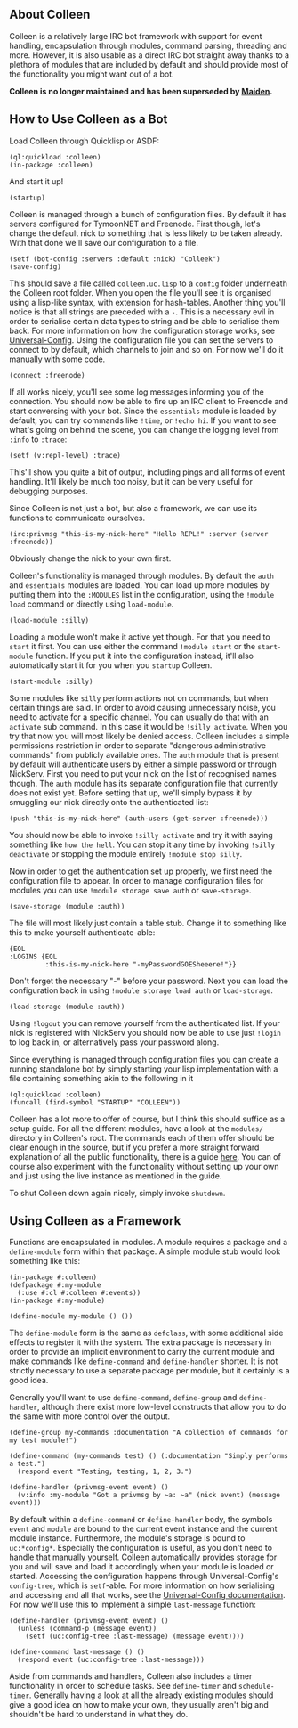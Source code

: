 About Colleen
-------------
Colleen is a relatively large IRC bot framework with support for event handling, encapsulation through modules, command parsing, threading and more. However, it is also usable as a direct IRC bot straight away thanks to a plethora of modules that are included by default and should provide most of the functionality you might want out of a bot.

**Colleen is no longer maintained and has been superseded by [Maiden](https://shinmera.github.io/maiden).**

How to Use Colleen as a Bot
---------------------------
Load Colleen through Quicklisp or ASDF:

```
(ql:quickload :colleen)
(in-package :colleen)
```

And start it up!

```
(startup)
```

Colleen is managed through a bunch of configuration files. By default it has servers configured for TymoonNET and Freenode. First though, let's change the default nick to something that is less likely to be taken already. With that done we'll save our configuration to a file.

```
(setf (bot-config :servers :default :nick) "Colleek")
(save-config)
```

This should save a file called `colleen.uc.lisp` to a `config` folder underneath the Colleen root folder. When you open the file you'll see it is organised using a lisp-like syntax, with extension for hash-tables. Another thing you'll notice is that all strings are preceded with a `-`. This is a necessary evil in order to serialise certain data types to string and be able to serialise them back. For more information on how the configuration storage works, see [Universal-Config](http://shinmera.github.io/Universal-Config/). Using the configuration file you can set the servers to connect to by default, which channels to join and so on. For now we'll do it manually with some code.

```
(connect :freenode)
```

If all works nicely, you'll see some log messages informing you of the connection. You should now be able to fire up an IRC client to Freenode and start conversing with your bot. Since the `essentials` module is loaded by default, you can try commands like `!time`, or `!echo hi`. If you want to see what's going on behind the scene, you can change the logging level from `:info` to `:trace`:

```
(setf (v:repl-level) :trace)
```

This'll show you quite a bit of output, including pings and all forms of event handling. It'll likely be much too noisy, but it can be very useful for debugging purposes.

Since Colleen is not just a bot, but also a framework, we can use its functions to communicate ourselves.

```
(irc:privmsg "this-is-my-nick-here" "Hello REPL!" :server (server :freenode))
```

Obviously change the nick to your own first.

Colleen's functionality is managed through modules. By default the `auth` and `essentials` modules are loaded. You can load up more modules by putting them into the `:MODULES` list in the configuration, using the `!module load` command or directly using `load-module`.

```
(load-module :silly)
```

Loading a module won't make it active yet though. For that you need to `start` it first. You can use either the command `!module start` or the `start-module` function. If you put it into the configuration instead, it'll also automatically start it for you when you `startup` Colleen.

```
(start-module :silly)
```

Some modules like `silly` perform actions not on commands, but when certain things are said. In order to avoid causing unnecessary noise, you need to activate for a specific channel. You can usually do that with an `activate` sub command. In this case it would be `!silly activate`. When you try that now you will most likely be denied access. Colleen includes a simple permissions restriction in order to separate "dangerous administrative commands" from publicly available ones. The `auth` module that is present by default will authenticate users by either a simple password or through NickServ. First you need to put your nick on the list of recognised names though. The `auth` module has its separate configuration file that currently does not exist yet. Before setting that up, we'll simply bypass it by smuggling our nick directly onto the authenticated list:

```
(push "this-is-my-nick-here" (auth-users (get-server :freenode)))
```

You should now be able to invoke `!silly activate` and try it with saying something like `how the hell`. You can stop it any time by invoking `!silly deactivate` or stopping the module entirely `!module stop silly`.

Now in order to get the authentication set up properly, we first need the configuration file to appear. In order to manage configuration files for modules you can use `!module storage save auth` or `save-storage`.

```
(save-storage (module :auth))
```

The file will most likely just contain a table stub. Change it to something like this to make yourself authenticate-able:

```
{EQL
:LOGINS {EQL
         :this-is-my-nick-here "-myPasswordGOESheeere!"}}
```

Don't forget the necessary "-" before your password. Next you can load the configuration back in using `!module storage load auth` or `load-storage`.

```
(load-storage (module :auth))
```

Using `!logout` you can remove yourself from the authenticated list. If your nick is registered with NickServ you should now be able to use just `!login` to log back in, or alternatively pass your password along.

Since everything is managed through configuration files you can create a running standalone bot by simply starting your lisp implementation with a file containing something akin to the following in it

```
(ql:quickload :colleen)
(funcall (find-symbol "STARTUP" "COLLEEN"))
```

Colleen has a lot more to offer of course, but I think this should suffice as a setup guide. For all the different modules, have a look at the `modules/` directory in Colleen's root. The commands each of them offer should be clear enough in the source, but if you prefer a more straight forward explanation of all the public functionality, there is a guide [here](http://plaster.tymoon.eu/view/5A). You can of course also experiment with the functionality without setting up your own and just using the live instance as mentioned in the guide.

To shut Colleen down again nicely, simply invoke `shutdown`.

Using Colleen as a Framework
----------------------------
Functions are encapsulated in modules. A module requires a package and a `define-module` form within that package. A simple module stub would look something like this:

```
(in-package #:colleen)
(defpackage #:my-module
  (:use #:cl #:colleen #:events))
(in-package #:my-module)

(define-module my-module () ())
```

The `define-module` form is the same as `defclass`, with some additional side effects to register it with the system. The extra package is necessary in order to provide an implicit environment to carry the current module and make commands like `define-command` and `define-handler` shorter. It is not strictly necessary to use a separate package per module, but it certainly is a good idea.

Generally you'll want to use `define-command`, `define-group` and `define-handler`, although there exist more low-level constructs that allow you to do the same with more control over the output.

```
(define-group my-commands :documentation "A collection of commands for my test module!")

(define-command (my-commands test) () (:documentation "Simply performs a test.")
  (respond event "Testing, testing, 1, 2, 3.")

(define-handler (privmsg-event event) ()
  (v:info :my-module "Got a privmsg by ~a: ~a" (nick event) (message event)))
```

By default within a `define-command` or `define-handler` body, the symbols `event` and `module` are bound to the current event instance and the current module instance. Furthermore, the module's storage is bound to `uc:*config*`. Especially the configuration is useful, as you don't need to handle that manually yourself. Colleen automatically provides storage for you and will save and load it accordingly when your module is loaded or started. Accessing the configuration happens through Universal-Config's `config-tree`, which is `setf`-able. For more information on how serialising and accessing and all that works, see the [Universal-Config documentation](http://shinmera.github.io/Universal-Config/). For now we'll use this to implement a simple `last-message` function:

```
(define-handler (privmsg-event event) ()
  (unless (command-p (message event))
    (setf (uc:config-tree :last-message) (message event))))

(define-command last-message () ()
  (respond event (uc:config-tree :last-message)))
```

Aside from commands and handlers, Colleen also includes a timer functionality in order to schedule tasks. See `define-timer` and `schedule-timer`. Generally having a look at all the already existing modules should give a good idea on how to make your own, they usually aren't big and shouldn't be hard to understand in what they do.
